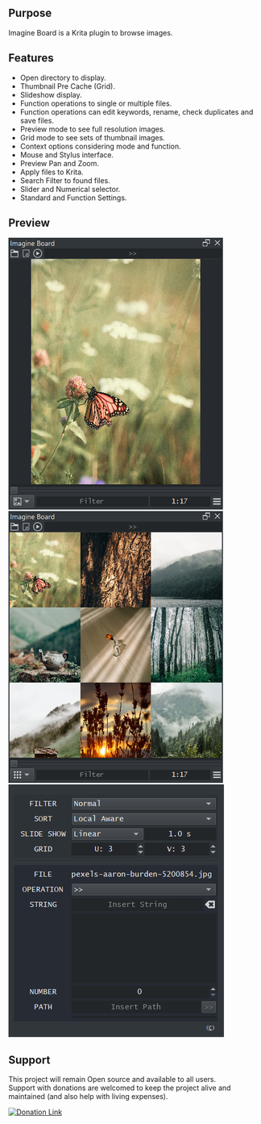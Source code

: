 ## Purpose

Imagine Board is a Krita plugin to browse images.


## Features

* Open directory to display.
* Thumbnail Pre Cache (Grid).
* Slideshow display.
* Function operations to single or multiple files.
* Function operations can edit keywords, rename, check duplicates and save files.
* Preview mode to see full resolution images.
* Grid mode to see sets of thumbnail images.
* Context options considering mode and function.
* Mouse and Stylus interface.
* Preview Pan and Zoom.
* Apply files to Krita.
* Search Filter to found files.
* Slider and Numerical selector.
* Standard and Function Settings.


## Preview
![Picture](https://github.com/EyeOdin/imagine_board/blob/main/imagine_board/PREVIEWS/imagine_board_01.png)
![Picture](https://github.com/EyeOdin/imagine_board/blob/main/imagine_board/PREVIEWS/imagine_board_02.png)
![Picture](https://github.com/EyeOdin/imagine_board/blob/main/imagine_board/PREVIEWS/imagine_board_03.png)


## Support
This project will remain Open source and available to all users.\
Support with donations are welcomed to keep the project alive and maintained (and also help with living expenses).

<a href="https://www.paypal.com/donate/?hosted_button_id=9FARNUYBC9R3J">
  <img src="https://pics.paypal.com/00/s/NjA2OWU0ZmEtNjQ4MC00MWZhLTk5YzctM2VhZDA1MzgyMDQ0/file.PNG" width="200" alt="Donation Link">
</a>

